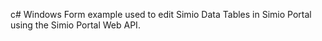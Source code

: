 c# Windows Form example used to edit Simio Data Tables in Simio Portal using the Simio Portal Web API.
